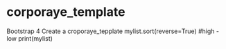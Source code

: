 # corporaye_template
Bootstrap 4 Create a croporaye_tepplate
mylist.sort(reverse=True) #high - low
print(mylist)
